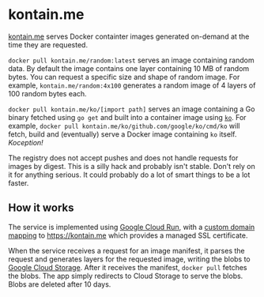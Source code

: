 # kontain.me

[kontain.me](https://kontain.me) serves Docker containter images generated
on-demand at the time they are requested.

`docker pull kontain.me/random:latest` serves an image containing random data.
By default the image contains one layer containing 10 MB of random bytes.  You
can request a specific size and shape of random image. For example,
`kontain.me/random:4x100` generates a random image of 4 layers of 100 random
bytes each.

`docker pull kontain.me/ko/[import path]` serves an image containing a Go
binary fetched using `go get` and built into a container image using
[`ko`](https://github.com/google/ko/).  For example, `docker pull
kontain.me/ko/github.com/google/ko/cmd/ko` will fetch, build and (eventually)
serve a Docker image containing `ko` itself. _Koception!_

The registry does not accept pushes and does not handle requests for images by
digest. This is a silly hack and probably isn't stable. Don't rely on it for
anything serious. It could probably do a lot of smart things to be a lot
faster.

## How it works

The service is implemented using [Google Cloud
Run](https://cloud.google.com/run), with a [custom domain
mapping](https://cloud.google.com/run/docs/mapping-custom-domains) to
https://kontain.me which provides a managed SSL certificate.

When the service receives a request for an image manifest, it parses the request
and generates layers for the requested image, writing the blobs to [Google Cloud
Storage](https://cloud.google.com/storage/). After it receives the manifest,
`docker pull` fetches the blobs. The app simply redirects to Cloud Storage to
serve the blobs. Blobs are deleted after 10 days.
